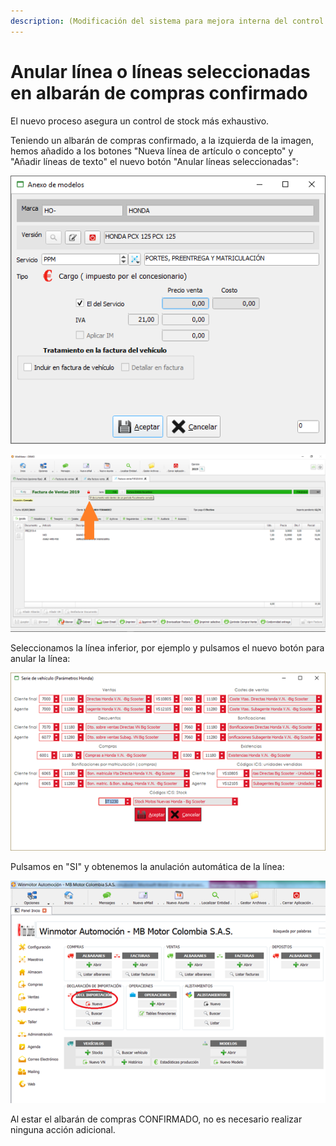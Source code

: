 ```yaml
---
description: (Modificación del sistema para mejora interna del control de stock)
---
```


# Anular línea o líneas seleccionadas en albarán de compras confirmado

El nuevo proceso asegura un control de stock más exhaustivo. 

Teniendo un albarán de compras confirmado, a la izquierda de la imagen, hemos añadido a los botones "Nueva línea de artículo o concepto" y "Añadir líneas de texto" el nuevo botón "Anular líneas seleccionadas":

![Anular l&#xED;neas seleccionadas](../../.gitbook/assets/image%20%28463%29.png)

![](../../.gitbook/assets/image%20%28373%29.png)

Seleccionamos la línea inferior, por ejemplo y pulsamos el nuevo botón para anular la línea:

![](../../.gitbook/assets/image%20%28124%29.png)

Pulsamos en "SI" y obtenemos la anulación automática de la línea:

![](../../.gitbook/assets/image%20%28134%29.png)

Al estar el albarán de compras CONFIRMADO, no es necesario realizar ninguna acción adicional.

